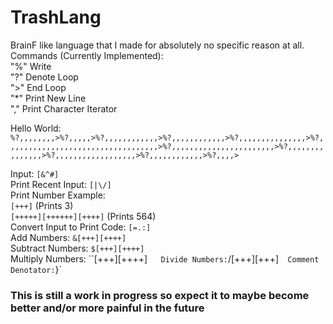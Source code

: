 # TrashLang
BrainF like language that I made for absolutely no specific reason at all.  
Commands (Currently Implemented):  
"%" Write  
"?" Denote Loop   
">" End Loop  
"*" Print New Line  
"," Print Character Iterator

Hello World: `%?,,,,,,,,>%?,,,,,>%?,,,,,,,,,,,,>%?,,,,,,,,,,,,>%?,,,,,,,,,,,,,,,>%?,,,,,,,,,,,,,,,,,,,,,,,,,,,,,,,,,,>%?,,,,,,,,,,,,,,,,,,,,,,,>%?,,,,,,,,,,,,,,,>%?,,,,,,,,,,,,,,,,,,>%?,,,,,,,,,,,,>%?,,,,>`    

Input: `[&^#]`    
Print Recent Input: `[|\/]`  
Print Number Example:  
`[+++]` (Prints 3)  
`[+++++][++++++][++++]` (Prints 564)  
Convert Input to Print Code: `[=.:]`  
Add Numbers: `&[+++][++++]`  
Subtract Numbers: `$[+++][++++]`  
Multiply Numbers: ``[+++][++++]`   
Divide Numbers: `/[+++][+++]`  
Comment Denotator: `}`  
### This is still a work in progress so expect it to maybe become better and/or more painful in the future
